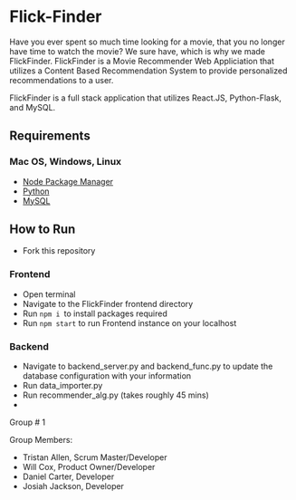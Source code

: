 # Flick-Finder

Have you ever spent so much time looking for a movie, that you no longer have time to watch the movie? We sure have, which is why we made FlickFinder. FlickFinder is a Movie Recommender Web Appliciation that utilizes a Content Based Recommendation System to provide personalized recommendations to a user.

FlickFinder is a full stack application that utilizes React.JS, Python-Flask, and MySQL.

## Requirements

### Mac OS, Windows, Linux

- [Node Package Manager](https://nodejs.org/en/learn/getting-started/an-introduction-to-the-npm-package-manager)
- [Python](https://www.python.org/)
- [MySQL]([https://www.python.org/](https://www.mysql.com/))

## How to Run
- Fork this repository

### Frontend
- Open terminal
- Navigate to the FlickFinder frontend directory
- Run ```npm i ```to install packages required
- Run ```npm start``` to run Frontend instance on your localhost

### Backend
- Navigate to backend_server.py and backend_func.py to update the database configuration with your information
- Run data_importer.py
- Run recommender_alg.py (takes roughly 45 mins)
- 

Group # 1 

Group Members:
- Tristan Allen, Scrum Master/Developer
- Will Cox, Product Owner/Developer 
- Daniel Carter, Developer 
- Josiah Jackson, Developer 
